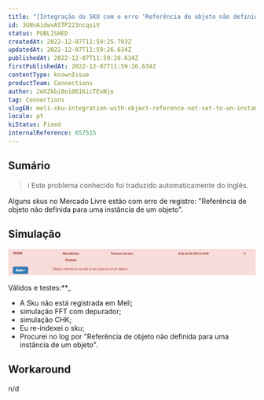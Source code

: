 ```yaml
---
title: "[Integração do SKU com o erro 'Referência de objeto não definida para uma instância de um objeto'."
id: 3GNnAidwvASTP223ncqsiV
status: PUBLISHED
createdAt: 2022-12-07T11:59:25.793Z
updatedAt: 2022-12-07T11:59:26.634Z
publishedAt: 2022-12-07T11:59:26.634Z
firstPublishedAt: 2022-12-07T11:59:26.634Z
contentType: knownIssue
productTeam: Connections
author: 2mXZkbi0oi061KicTExNjo
tag: Connections
slugEN: meli-sku-integration-with-object-reference-not-set-to-an-instance-of-an-object-error
locale: pt
kiStatus: Fixed
internalReference: 657515
---
```


## Sumário

>ℹ️ Este problema conhecido foi traduzido automaticamente do inglês.


Alguns skus no Mercado Livre estão com erro de registro: "Referência de objeto não definida para uma instância de um objeto".


##

## Simulação



 ![](https://raw.githubusercontent.com/vtexdocs/help-center-content/refs/heads/main/docs/pt/known-issues/Connections/integracao-do-sku-com-o-erro-referencia-de-objeto-nao-definida-para-uma-instancia-de-um-objeto_1.png)

Válidos e testes:**_
- A Sku não está registrada em Meli;
- simulação FFT com depurador;
- simulação CHK;
- Eu re-indexei o sku;
- Procurei no log por "Referência de objeto não definida para uma instância de um objeto".


##

## Workaround


n/d

